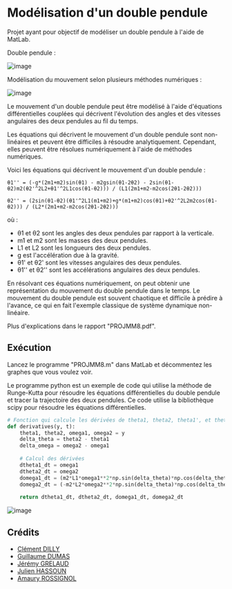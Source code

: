 # Modélisation d'un double pendule

Projet ayant pour objectif de modéliser un double pendule à l'aide de MatLab.

Double pendule : 

![image](https://user-images.githubusercontent.com/58084848/177021215-03486d6f-de89-4f58-8ff9-d54e603a53e3.png)

Modélisation du mouvement selon plusieurs méthodes numériques :

![image](https://user-images.githubusercontent.com/58084848/177039991-a71f5317-984d-446c-b398-3745c9f84eac.png)

Le mouvement d'un double pendule peut être modélisé à l'aide d'équations différentielles couplées qui décrivent l'évolution des angles et des vitesses angulaires des deux pendules au fil du temps.

Les équations qui décrivent le mouvement d'un double pendule sont non-linéaires et peuvent être difficiles à résoudre analytiquement. Cependant, elles peuvent être résolues numériquement à l'aide de méthodes numériques.

Voici les équations qui décrivent le mouvement d'un double pendule :

```
θ1'' = (-g*(2m1+m2)sin(θ1) - m2gsin(θ1-2θ2) - 2sin(θ1-θ2)m2(θ2'^2L2+θ1'^2L1cos(θ1-θ2))) / (L1(2m1+m2-m2cos(2θ1-2θ2)))

θ2'' = (2sin(θ1-θ2)(θ1'^2L1(m1+m2)+g*(m1+m2)cos(θ1)+θ2'^2L2m2cos(θ1-θ2))) / (L2*(2m1+m2-m2cos(2θ1-2θ2)))
```

où :
- θ1 et θ2 sont les angles des deux pendules par rapport à la verticale.
- m1 et m2 sont les masses des deux pendules.
- L1 et L2 sont les longueurs des deux pendules.
- g est l'accélération due à la gravité.
- θ1' et θ2' sont les vitesses angulaires des deux pendules.
- θ1'' et θ2'' sont les accélérations angulaires des deux pendules.

En résolvant ces équations numériquement, on peut obtenir une représentation du mouvement du double pendule dans le temps. Le mouvement du double pendule est souvent chaotique et difficile à prédire à l'avance, ce qui en fait l'exemple classique de système dynamique non-linéaire.

Plus d'explications dans le rapport "PROJMM8.pdf".  

## Exécution

Lancez le programme "PROJMM8.m" dans MatLab et décommentez les graphes que vous voulez voir.

Le programme python est un exemple de code qui utilise la méthode de Runge-Kutta pour résoudre les équations différentielles du double pendule et tracer la trajectoire des deux pendules. Ce code utilise la bibliothèque scipy pour résoudre les équations différentielles.

``` python
# Fonction qui calcule les dérivées de theta1, theta2, theta1', et theta2' à partir des valeurs actuelles
def derivatives(y, t):
    theta1, theta2, omega1, omega2 = y
    delta_theta = theta2 - theta1
    delta_omega = omega2 - omega1
    
    # Calcul des dérivées
    dtheta1_dt = omega1
    dtheta2_dt = omega2
    domega1_dt = (m2*L1*omega1**2*np.sin(delta_theta)*np.cos(delta_theta) + m2*g*np.sin(theta2)*np.cos(delta_theta) + m2*L2*omega2**2*np.sin(delta_theta) - (m1+m2)*g*np.sin(theta1)) / ((m1+m2)*L1 - m2*L1*np.cos(delta_theta)**2)
    domega2_dt = (-m2*L2*omega2**2*np.sin(delta_theta)*np.cos(delta_theta) + (m1+m2)*(g*np.sin(theta1)*np.cos(delta_theta) - L1*omega1**2*np.sin(delta_theta) - g*np.sin(theta2)) / L2) / ((m1+m2)*L2 - m2*L2*np.cos(delta_theta)**2)
    
    return dtheta1_dt, dtheta2_dt, domega1_dt, domega2_dt
 ```

![image](https://user-images.githubusercontent.com/58084848/234627242-a8f9c598-e79a-4719-a665-b6530bc415da.png)

## Crédits

- [Clément DILLY](https://youtu.be/dQw4w9WgXcQ)
- [Guillaume DUMAS](https://github.com/Nausicaa68)
- [Jérémy GRELAUD](https://github.com/jeremyGrelaud) 
- [Julien HASSOUN](https://youtu.be/dQw4w9WgXcQ)
- [Amaury ROSSIGNOL](https://github.com/Mushurisen)
